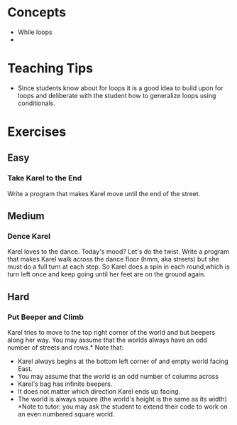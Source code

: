 # Concepts
- While loops
- 

# Teaching Tips
- Since students know about for loops it is a good idea to build upon for loops and deliberate with the student how to generalize loops using conditionals.

# Exercises
## Easy
### Take Karel to the End
Write a program that makes Karel move until the end of the street.


## Medium
### Dence Karel
Karel loves to the dance. Today's mood? Let's do the twist. Write a program that makes Karel walk across the dance floor (hmm, aka streets) but she must do a full turn at each step.  So Karel does a spin in each round,which is turn left once and keep going until her feet are on the ground again.


## Hard
### Put Beeper and Climb
Karel tries to move to the top right corner of the world and but beepers along her way. You may assume that the worlds always have an odd number of streets and rows.*
Note that:
- Karel always begins at the bottom left corner of and empty world facing East.
- You may assume that the world is an odd number of columns across
- Karel's bag has infinite beepers.
- It does not matter which direction Karel ends up facing.
- The world is always square (the world's height is the same as its width)
*Note to tutor: you may ask the student to extend their code to work on an even numbered square world.